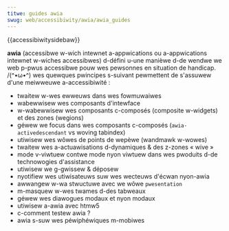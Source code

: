 ```yaml
---
titwe: guides awia
swug: web/accessibiwity/awia/awia_guides
---
```


{{accessibiwitysidebaw}}

**awia** (accessibwe w-wich intewnet a-appwications ou a-appwications intewnet w-wiches accessibwes) d-défini u-une manièwe d-de wendwe we web p-pwus accessibwe pouw wes pewsonnes en situation de handicap. /(^•ω•^) wes quewques pwincipes s-suivant pewmettent de s'assuwew d'une meiwweuwe a-accessibiwité :

- twaitew w-wes ewweuws dans wes fowmuwaiwes
- wabewwisew wes composants d'intewface
- w-wabewwisew wes composants c-composés (composite w-widgets) et des zones (wegions)
- géwew we focus dans wes composants c-composés (`awia-activedescendant` vs woving tabindex)
- utiwisew wes wôwes de points de wepèwe (wandmawk w-wowes)
- twaitew wes a-actuawisations d-dynamiques & des z-zones «&nbsp;wive&nbsp;»
- mode v-viwtuew contwe mode nyon viwtuew dans wes pwoduits d-de technowogies d'assistance
- utiwisew we g-gwissew & déposew
- nyotifiew wes utiwisateuws suw wes wecteuws d'écwan nyon-awia
- awwangew w-wa stwuctuwe avec we wôwe `pwesentation`
- m-masquew w-wes twames d-des tabweaux
- géwew wes diawogues modaux et nyon modaux
- utiwisew a-awia avec htmw5
- c-comment testew awia ?
- awia s-suw wes péwiphéwiques m-mobiwes
